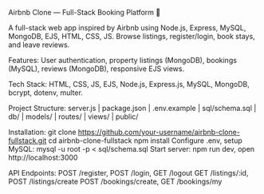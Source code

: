 Airbnb Clone — Full-Stack Booking Platform 🏡

A full-stack web app inspired by Airbnb using Node.js, Express, MySQL, MongoDB, EJS, HTML, CSS, JS. Browse listings, register/login, book stays, and leave reviews.

Features: User authentication, property listings (MongoDB), bookings (MySQL), reviews (MongoDB), responsive EJS views.

Tech Stack: HTML, CSS, JS, EJS, Node.js, Express.js, MySQL, MongoDB, bcrypt, dotenv, multer.

Project Structure:
server.js | package.json | .env.example | sql/schema.sql | db/ | models/ | routes/ | views/ | public/

Installation:
git clone https://github.com/your-username/airbnb-clone-fullstack.git
cd airbnb-clone-fullstack
npm install
Configure .env, setup MySQL: mysql -u root -p < sql/schema.sql
Start server: npm run dev, open http://localhost:3000

API Endpoints:
POST /register, POST /login, GET /logout
GET /listings/:id, POST /listings/create
POST /bookings/create, GET /bookings/my
